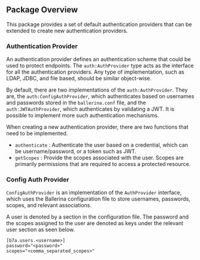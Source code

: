 ## Package Overview

This package provides a set of default authentication providers that can be extended to create new authentication providers. 

### Authentication Provider

An authentication provider defines an authentication scheme that could be used to protect endpoints. The `auth:AuthProvider` type acts as the interface for all the authentication providers. Any type of implementation, such as LDAP, JDBC, and file based, should be similar object-wise. 

By default, there are two implementations of the `auth:AuthProvider`. They are, the `auth:ConfigAuthProvider`, which authenticates based on usernames and passwords stored in the `ballerina.conf` file, and the `auth:JWTAuthProvider`, which authenticates by validating a JWT. It is possible to implement more such authentication mechanisms.

When creating a new authentication provider, there are two functions that need to be implemented. 
- `authenticate` : Authenticate the user based on a credential, which can be username/password, or a token such as JWT.
- `getScopes` : Provide the scopes associated with the user. Scopes are primarily permissions that are required to access a protected resource. 

### Config Auth Provider

`ConfigAuthProvider` is an implementation of the `AuthProvider` interface, which uses the Ballerina configuration file
 to store usernames, passwords, scopes, and relevant associations.

A user is denoted by a section in the configuration file. The password and the scopes assigned to the user are denoted
 as keys under the relevant user section as seen below. 

 ```
 [b7a.users.<username>]
 password="<password>"
 scopes="<comma_separated_scopes>"
 ```
